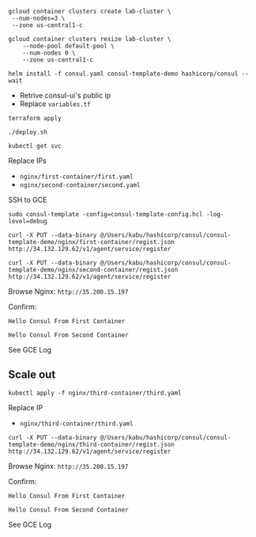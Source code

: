 ```shell script
gcloud container clusters create lab-cluster \
 --num-nodes=3 \
 --zone us-central1-c

gcloud container clusters resize lab-cluster \
    --node-pool default-pool \
    --num-nodes 0 \
    --zone us-central1-c
```

```shell script
helm install -f consul.yaml consul-template-demo hashicorp/consul --wait
```

* Retrive consul-ui's public ip 
* Replace `variables.tf`

```shell script
terraform apply
```

```shell script
./deploy.sh
```

```shell script
kubectl get svc
```

Replace IPs
* `nginx/first-container/first.yaml`
* `nginx/second-container/second.yaml`

SSH to GCE
```
sudo consul-template -config=consul-template-config.hcl -log-level=debug
```

```shell script
curl -X PUT --data-binary @/Users/kabu/hashicorp/consul/consul-template-demo/nginx/first-container/regist.json http://34.132.129.62/v1/agent/service/register

curl -X PUT --data-binary @/Users/kabu/hashicorp/consul/consul-template-demo/nginx/second-container/regist.json http://34.132.129.62/v1/agent/service/register
```

Browse Nginx: `http://35.200.15.197`

Confirm: 

```
Hello Consul From First Container
```

```
Hello Consul From Second Container
```

See GCE Log

## Scale out

```shell script
kubectl apply -f nginx/third-container/third.yaml
```

Replace IP
* `nginx/third-container/third.yaml`

```shell script
curl -X PUT --data-binary @/Users/kabu/hashicorp/consul/consul-template-demo/nginx/third-container/regist.json http://34.132.129.62/v1/agent/service/register
```

Browse Nginx: `http://35.200.15.197`

Confirm: 

```
Hello Consul From First Container
```

```
Hello Consul From Second Container
```

See GCE Log